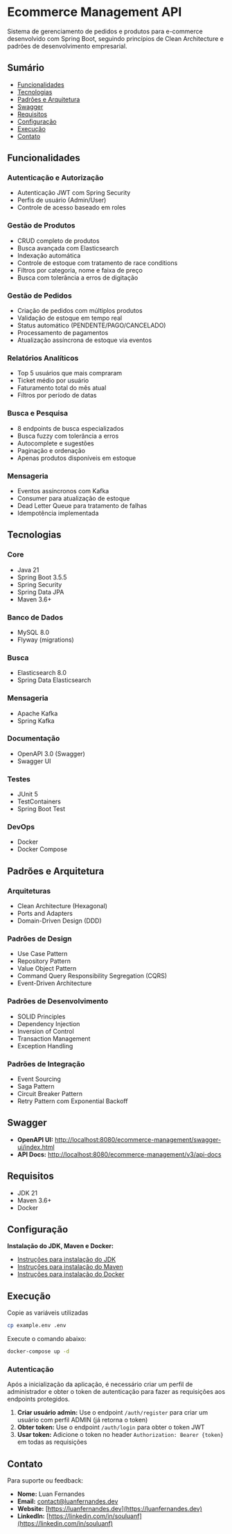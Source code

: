 # Ecommerce Management API

Sistema de gerenciamento de pedidos e produtos para e-commerce desenvolvido com Spring Boot, seguindo princípios de Clean Architecture e padrões de desenvolvimento empresarial.

## Sumário

- [Funcionalidades](#funcionalidades)
- [Tecnologias](#tecnologias)
- [Padrões e Arquitetura](#padrões-e-arquitetura)
- [Swagger](#swagger)
- [Requisitos](#requisitos)
- [Configuração](#configuração)
- [Execução](#execução)
- [Contato](#contato)

## Funcionalidades

### Autenticação e Autorização
- Autenticação JWT com Spring Security
- Perfis de usuário (Admin/User)
- Controle de acesso baseado em roles

### Gestão de Produtos
- CRUD completo de produtos
- Busca avançada com Elasticsearch
- Indexação automática
- Controle de estoque com tratamento de race conditions
- Filtros por categoria, nome e faixa de preço
- Busca com tolerância a erros de digitação

### Gestão de Pedidos
- Criação de pedidos com múltiplos produtos
- Validação de estoque em tempo real
- Status automático (PENDENTE/PAGO/CANCELADO)
- Processamento de pagamentos
- Atualização assíncrona de estoque via eventos

### Relatórios Analíticos
- Top 5 usuários que mais compraram
- Ticket médio por usuário
- Faturamento total do mês atual
- Filtros por período de datas

### Busca e Pesquisa
- 8 endpoints de busca especializados
- Busca fuzzy com tolerância a erros
- Autocomplete e sugestões
- Paginação e ordenação
- Apenas produtos disponíveis em estoque

### Mensageria
- Eventos assíncronos com Kafka
- Consumer para atualização de estoque
- Dead Letter Queue para tratamento de falhas
- Idempotência implementada


## Tecnologias

### Core
- Java 21
- Spring Boot 3.5.5
- Spring Security
- Spring Data JPA
- Maven 3.6+

### Banco de Dados
- MySQL 8.0
- Flyway (migrations)

### Busca
- Elasticsearch 8.0
- Spring Data Elasticsearch

### Mensageria
- Apache Kafka
- Spring Kafka

### Documentação
- OpenAPI 3.0 (Swagger)
- Swagger UI

### Testes
- JUnit 5
- TestContainers
- Spring Boot Test

### DevOps
- Docker
- Docker Compose

## Padrões e Arquitetura

### Arquiteturas
- Clean Architecture (Hexagonal)
- Ports and Adapters
- Domain-Driven Design (DDD)

### Padrões de Design
- Use Case Pattern
- Repository Pattern
- Value Object Pattern
- Command Query Responsibility Segregation (CQRS)
- Event-Driven Architecture

### Padrões de Desenvolvimento
- SOLID Principles
- Dependency Injection
- Inversion of Control
- Transaction Management
- Exception Handling

### Padrões de Integração
- Event Sourcing
- Saga Pattern
- Circuit Breaker Pattern
- Retry Pattern com Exponential Backoff

## Swagger

- **OpenAPI UI:** [http://localhost:8080/ecommerce-management/swagger-ui/index.html](http://localhost:8080/ecommerce-management/swagger-ui/index.html)
- **API Docs:** [http://localhost:8080/ecommerce-management/v3/api-docs](http://localhost:8080/ecommerce-management/v3/api-docs)

## Requisitos

- JDK 21
- Maven 3.6+
- Docker

## Configuração

**Instalação do JDK, Maven e Docker:**

- [Instruções para instalação do JDK](https://docs.oracle.com/en/java/javase/21/install/overview-jdk-installation.html)
- [Instruções para instalação do Maven](https://maven.apache.org/install.html)
- [Instruções para instalação do Docker](https://docs.docker.com/get-docker/)

## Execução

Copie as variáveis utilizadas

```bash
cp example.env .env
```

Execute o comando abaixo:

```bash
docker-compose up -d
```

### Autenticação

Após a inicialização da aplicação, é necessário criar um perfil de administrador e obter o token de autenticação para fazer as requisições aos endpoints protegidos.

1. **Criar usuário admin:** Use o endpoint `/auth/register` para criar um usuário com perfil ADMIN (já retorna o token)
2. **Obter token:** Use o endpoint `/auth/login` para obter o token JWT
3. **Usar token:** Adicione o token no header `Authorization: Bearer {token}` em todas as requisições

## Contato

Para suporte ou feedback:

- **Nome:** Luan Fernandes
- **Email:**  [contact@luanfernandes.dev](mailto:contact@luanfernandes.dev)
- **Website:** [https://luanfernandes.dev](https://luanfernandes.dev)
- **LinkedIn:** [https://linkedin.com/in/souluanf](https://linkedin.com/in/souluanf)